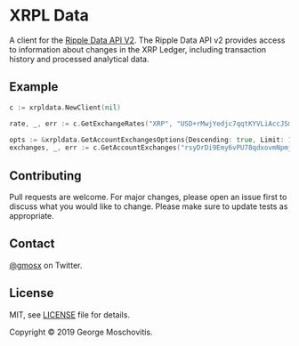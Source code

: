 # XRPL Data

A client for the [Ripple Data API V2](https://xrpl.org/data-api.html). The Ripple Data API v2 provides access to information about changes in the XRP Ledger, including transaction history and processed analytical data.

## Example

```go
c := xrpldata.NewClient(nil)

rate, _, err := c.GetExchangeRates("XRP", "USD+rMwjYedjc7qqtKYVLiAccJSmCwih4LnE2q", nil)

opts := &xrpldata.GetAccountExchangesOptions{Descending: true, Limit: 10}
exchanges, _, err := c.GetAccountExchanges("rsyDrDi9Emy6vPU78qdxovmNpmj5Qh4NKw", opts)
```

## Contributing

Pull requests are welcome. For major changes, please open an issue first to discuss what you would like to change. Please make sure to update tests as appropriate.

## Contact

[@gmosx](https://twitter.com/gmosx) on Twitter.

## License

MIT, see [LICENSE](./LICENSE) file for details.

Copyright © 2019 George Moschovitis.
